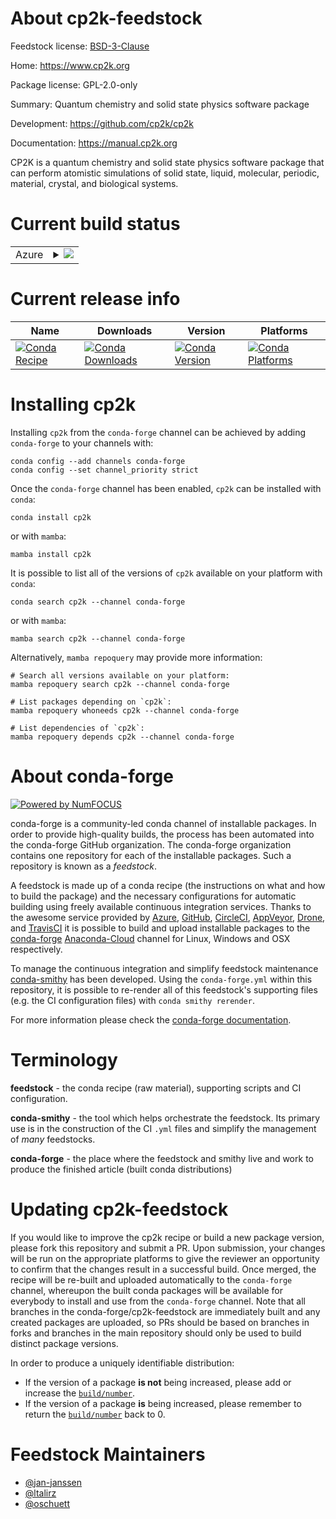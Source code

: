 About cp2k-feedstock
====================

Feedstock license: [BSD-3-Clause](https://github.com/conda-forge/cp2k-feedstock/blob/main/LICENSE.txt)

Home: https://www.cp2k.org

Package license: GPL-2.0-only

Summary: Quantum chemistry and solid state physics software package

Development: https://github.com/cp2k/cp2k

Documentation: https://manual.cp2k.org

CP2K is a quantum chemistry and solid state physics software package
that can perform atomistic simulations of solid state, liquid,
molecular, periodic, material, crystal, and biological systems.


Current build status
====================


<table>
    
  <tr>
    <td>Azure</td>
    <td>
      <details>
        <summary>
          <a href="https://dev.azure.com/conda-forge/feedstock-builds/_build/latest?definitionId=7705&branchName=main">
            <img src="https://dev.azure.com/conda-forge/feedstock-builds/_apis/build/status/cp2k-feedstock?branchName=main">
          </a>
        </summary>
        <table>
          <thead><tr><th>Variant</th><th>Status</th></tr></thead>
          <tbody><tr>
              <td>linux_64_mpinompipython3.10.____cpython</td>
              <td>
                <a href="https://dev.azure.com/conda-forge/feedstock-builds/_build/latest?definitionId=7705&branchName=main">
                  <img src="https://dev.azure.com/conda-forge/feedstock-builds/_apis/build/status/cp2k-feedstock?branchName=main&jobName=linux&configuration=linux%20linux_64_mpinompipython3.10.____cpython" alt="variant">
                </a>
              </td>
            </tr><tr>
              <td>linux_64_mpinompipython3.8.____cpython</td>
              <td>
                <a href="https://dev.azure.com/conda-forge/feedstock-builds/_build/latest?definitionId=7705&branchName=main">
                  <img src="https://dev.azure.com/conda-forge/feedstock-builds/_apis/build/status/cp2k-feedstock?branchName=main&jobName=linux&configuration=linux%20linux_64_mpinompipython3.8.____cpython" alt="variant">
                </a>
              </td>
            </tr><tr>
              <td>linux_64_mpinompipython3.9.____cpython</td>
              <td>
                <a href="https://dev.azure.com/conda-forge/feedstock-builds/_build/latest?definitionId=7705&branchName=main">
                  <img src="https://dev.azure.com/conda-forge/feedstock-builds/_apis/build/status/cp2k-feedstock?branchName=main&jobName=linux&configuration=linux%20linux_64_mpinompipython3.9.____cpython" alt="variant">
                </a>
              </td>
            </tr><tr>
              <td>linux_64_mpiopenmpipython3.10.____cpython</td>
              <td>
                <a href="https://dev.azure.com/conda-forge/feedstock-builds/_build/latest?definitionId=7705&branchName=main">
                  <img src="https://dev.azure.com/conda-forge/feedstock-builds/_apis/build/status/cp2k-feedstock?branchName=main&jobName=linux&configuration=linux%20linux_64_mpiopenmpipython3.10.____cpython" alt="variant">
                </a>
              </td>
            </tr><tr>
              <td>linux_64_mpiopenmpipython3.8.____cpython</td>
              <td>
                <a href="https://dev.azure.com/conda-forge/feedstock-builds/_build/latest?definitionId=7705&branchName=main">
                  <img src="https://dev.azure.com/conda-forge/feedstock-builds/_apis/build/status/cp2k-feedstock?branchName=main&jobName=linux&configuration=linux%20linux_64_mpiopenmpipython3.8.____cpython" alt="variant">
                </a>
              </td>
            </tr><tr>
              <td>linux_64_mpiopenmpipython3.9.____cpython</td>
              <td>
                <a href="https://dev.azure.com/conda-forge/feedstock-builds/_build/latest?definitionId=7705&branchName=main">
                  <img src="https://dev.azure.com/conda-forge/feedstock-builds/_apis/build/status/cp2k-feedstock?branchName=main&jobName=linux&configuration=linux%20linux_64_mpiopenmpipython3.9.____cpython" alt="variant">
                </a>
              </td>
            </tr>
          </tbody>
        </table>
      </details>
    </td>
  </tr>
</table>

Current release info
====================

| Name | Downloads | Version | Platforms |
| --- | --- | --- | --- |
| [![Conda Recipe](https://img.shields.io/badge/recipe-cp2k-green.svg)](https://anaconda.org/conda-forge/cp2k) | [![Conda Downloads](https://img.shields.io/conda/dn/conda-forge/cp2k.svg)](https://anaconda.org/conda-forge/cp2k) | [![Conda Version](https://img.shields.io/conda/vn/conda-forge/cp2k.svg)](https://anaconda.org/conda-forge/cp2k) | [![Conda Platforms](https://img.shields.io/conda/pn/conda-forge/cp2k.svg)](https://anaconda.org/conda-forge/cp2k) |

Installing cp2k
===============

Installing `cp2k` from the `conda-forge` channel can be achieved by adding `conda-forge` to your channels with:

```
conda config --add channels conda-forge
conda config --set channel_priority strict
```

Once the `conda-forge` channel has been enabled, `cp2k` can be installed with `conda`:

```
conda install cp2k
```

or with `mamba`:

```
mamba install cp2k
```

It is possible to list all of the versions of `cp2k` available on your platform with `conda`:

```
conda search cp2k --channel conda-forge
```

or with `mamba`:

```
mamba search cp2k --channel conda-forge
```

Alternatively, `mamba repoquery` may provide more information:

```
# Search all versions available on your platform:
mamba repoquery search cp2k --channel conda-forge

# List packages depending on `cp2k`:
mamba repoquery whoneeds cp2k --channel conda-forge

# List dependencies of `cp2k`:
mamba repoquery depends cp2k --channel conda-forge
```


About conda-forge
=================

[![Powered by
NumFOCUS](https://img.shields.io/badge/powered%20by-NumFOCUS-orange.svg?style=flat&colorA=E1523D&colorB=007D8A)](https://numfocus.org)

conda-forge is a community-led conda channel of installable packages.
In order to provide high-quality builds, the process has been automated into the
conda-forge GitHub organization. The conda-forge organization contains one repository
for each of the installable packages. Such a repository is known as a *feedstock*.

A feedstock is made up of a conda recipe (the instructions on what and how to build
the package) and the necessary configurations for automatic building using freely
available continuous integration services. Thanks to the awesome service provided by
[Azure](https://azure.microsoft.com/en-us/services/devops/), [GitHub](https://github.com/),
[CircleCI](https://circleci.com/), [AppVeyor](https://www.appveyor.com/),
[Drone](https://cloud.drone.io/welcome), and [TravisCI](https://travis-ci.com/)
it is possible to build and upload installable packages to the
[conda-forge](https://anaconda.org/conda-forge) [Anaconda-Cloud](https://anaconda.org/)
channel for Linux, Windows and OSX respectively.

To manage the continuous integration and simplify feedstock maintenance
[conda-smithy](https://github.com/conda-forge/conda-smithy) has been developed.
Using the ``conda-forge.yml`` within this repository, it is possible to re-render all of
this feedstock's supporting files (e.g. the CI configuration files) with ``conda smithy rerender``.

For more information please check the [conda-forge documentation](https://conda-forge.org/docs/).

Terminology
===========

**feedstock** - the conda recipe (raw material), supporting scripts and CI configuration.

**conda-smithy** - the tool which helps orchestrate the feedstock.
                   Its primary use is in the construction of the CI ``.yml`` files
                   and simplify the management of *many* feedstocks.

**conda-forge** - the place where the feedstock and smithy live and work to
                  produce the finished article (built conda distributions)


Updating cp2k-feedstock
=======================

If you would like to improve the cp2k recipe or build a new
package version, please fork this repository and submit a PR. Upon submission,
your changes will be run on the appropriate platforms to give the reviewer an
opportunity to confirm that the changes result in a successful build. Once
merged, the recipe will be re-built and uploaded automatically to the
`conda-forge` channel, whereupon the built conda packages will be available for
everybody to install and use from the `conda-forge` channel.
Note that all branches in the conda-forge/cp2k-feedstock are
immediately built and any created packages are uploaded, so PRs should be based
on branches in forks and branches in the main repository should only be used to
build distinct package versions.

In order to produce a uniquely identifiable distribution:
 * If the version of a package **is not** being increased, please add or increase
   the [``build/number``](https://docs.conda.io/projects/conda-build/en/latest/resources/define-metadata.html#build-number-and-string).
 * If the version of a package **is** being increased, please remember to return
   the [``build/number``](https://docs.conda.io/projects/conda-build/en/latest/resources/define-metadata.html#build-number-and-string)
   back to 0.

Feedstock Maintainers
=====================

* [@jan-janssen](https://github.com/jan-janssen/)
* [@ltalirz](https://github.com/ltalirz/)
* [@oschuett](https://github.com/oschuett/)

